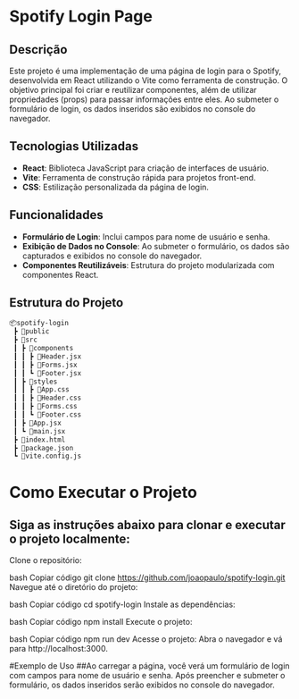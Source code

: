# Spotify Login Page

## Descrição

Este projeto é uma implementação de uma página de login para o Spotify, desenvolvida em React utilizando o Vite como ferramenta de construção. O objetivo principal foi criar e reutilizar componentes, além de utilizar propriedades (props) para passar informações entre eles. Ao submeter o formulário de login, os dados inseridos são exibidos no console do navegador.

## Tecnologias Utilizadas

- **React**: Biblioteca JavaScript para criação de interfaces de usuário.
- **Vite**: Ferramenta de construção rápida para projetos front-end.
- **CSS**: Estilização personalizada da página de login.

## Funcionalidades

- **Formulário de Login**: Inclui campos para nome de usuário e senha.
- **Exibição de Dados no Console**: Ao submeter o formulário, os dados são capturados e exibidos no console do navegador.
- **Componentes Reutilizáveis**: Estrutura do projeto modularizada com componentes React.

## Estrutura do Projeto

```bash
📦spotify-login
 ┣ 📂public
 ┣ 📂src
 ┃ ┣ 📂components
 ┃ ┃ ┣ 📜Header.jsx
 ┃ ┃ ┣ 📜Forms.jsx
 ┃ ┃ ┗ 📜Footer.jsx
 ┃ ┣ 📂styles
 ┃ ┃ ┣ 📜App.css
 ┃ ┃ ┣ 📜Header.css
 ┃ ┃ ┣ 📜Forms.css
 ┃ ┃ ┗ 📜Footer.css     
 ┃ ┣ 📜App.jsx
 ┃ ┗ 📜main.jsx
 ┣ 📜index.html
 ┣ 📜package.json
 ┗ 📜vite.config.js
```
# Como Executar o Projeto
## Siga as instruções abaixo para clonar e executar o projeto localmente:

Clone o repositório:

bash
Copiar código
git clone https://github.com/joaopaulo/spotify-login.git
Navegue até o diretório do projeto:

bash
Copiar código
cd spotify-login
Instale as dependências:

bash
Copiar código
npm install
Execute o projeto:

bash
Copiar código
npm run dev
Acesse o projeto: Abra o navegador e vá para http://localhost:3000.

#Exemplo de Uso
##Ao carregar a página, você verá um formulário de login com campos para nome de usuário e senha. Após preencher e submeter o formulário, os dados inseridos serão exibidos no console do navegador.
